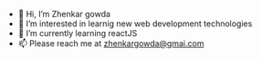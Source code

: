 - 👋 Hi, I’m Zhenkar gowda
- 👀 I’m interested in learnig new web development technologies
- 🌱 I’m currently learning reactJS
- 📫 Please reach me at zhenkargowda@gmai.com

